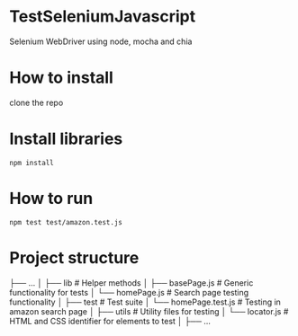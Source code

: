 # TestSeleniumJavascript
Selenium WebDriver using node, mocha and chia

# How to install 
clone the repo

# Install libraries 
`npm install`

# How to run 
`npm test test/amazon.test.js`

# Project structure

├── ...
│
├── lib                         # Helper methods
│   ├── basePage.js             # Generic functionality for tests
│   └── homePage.js             # Search page testing functionality
│
├── test                        # Test suite
│   └── homePage.test.js        # Testing in amazon search page
│
├── utils                       # Utility files for testing
│    └── locator.js             # HTML and CSS identifier for elements to test
│
├── ...


